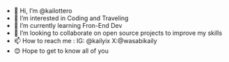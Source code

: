 - 👋 Hi, I’m @kailottero
- 👀 I’m interested in Coding and Traveling
- 🌱 I’m currently learning Fron-End Dev
- 💞️ I’m looking to collaborate on open source projects to improve my skills
- 📫 How to reach me : IG: @kailyix X:@wasabikaily
- 😊 Hope to get to know all of you

<!---
kailottero/kailottero is a ✨ special ✨ repository because its `README.md` (this file) appears on your GitHub profile.
You can click the Preview link to take a look at your changes.
--->
